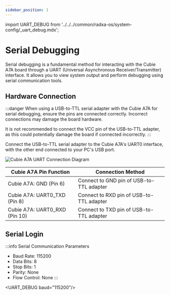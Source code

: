 ```yaml
---
sidebar_position: 1
---
```


import UART_DEBUG from '../../../common/radxa-os/system-config/\_uart_debug.mdx';

# Serial Debugging

Serial debugging is a fundamental method for interacting with the Cubie A7A board through a UART (Universal Asynchronous Receiver/Transmitter) interface. It allows you to view system output and perform debugging using serial communication tools.

## Hardware Connection

:::danger
When using a USB-to-TTL serial adapter with the Cubie A7A for serial debugging, ensure the pins are connected correctly. Incorrect connections may damage the board hardware.

It is not recommended to connect the VCC pin of the USB-to-TTL adapter, as this could potentially damage the board if connected incorrectly.
:::

Connect the USB-to-TTL serial adapter to the Cubie A7A's UART0 interface, with the other end connected to your PC's USB port.

<div style={{textAlign: 'center'}}>
  <img src="/en/img/cubie/a7a/a7a-uart.webp" alt="Cubie A7A UART Connection Diagram" style={{width: '100%', maxWidth: '1200px'}} />
</div>

| Cubie A7A Pin Function        | Connection Method                        |
| ----------------------------- | ---------------------------------------- |
| Cubie A7A: GND (Pin 6)        | Connect to GND pin of USB-to-TTL adapter |
| Cubie A7A: UART0_TXD (Pin 8)  | Connect to RXD pin of USB-to-TTL adapter |
| Cubie A7A: UART0_RXD (Pin 10) | Connect to TXD pin of USB-to-TTL adapter |

## Serial Login

:::info
Serial Communication Parameters

- Baud Rate: 115200
- Data Bits: 8
- Stop Bits: 1
- Parity: None
- Flow Control: None
  :::

<UART_DEBUG baud="115200"/>

